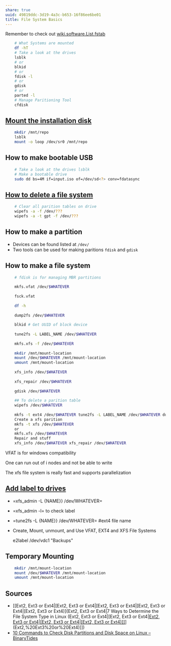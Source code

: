 ```yaml
---
share: true
uuid: 49819ddc-3d19-4a3c-b653-16f86ee6be01
title: File System Basics
---
```

Remember to check out [wiki.software.List.fstab](../dentropydaemon-wiki/Software/List/fstab)

``` bash
    # What Systems are mounted
    df -hT
    # Take a look at the drives
    lsblk
    # or
    blkid
    # or
    fdisk -l
    # or
    gdisk
    # or
    parted -l
    # Manage Paritioning Tool
    cfdisk
```

## [Mount the installation disk](https://www.cyberciti.biz/tips/how-to-mount-iso-image-under-linux.html)


``` bash
    mkdir /mnt/repo
    lsblk
    mount -o loop /dev/sr0 /mnt/repo
```

## How to make bootable USB

``` bash
    # Take a look at the drives lsblk
    # Make a bootable drive
    sudo dd bs=4M if=input.iso of=/dev/sd<?> conv=fdatasync
```

## [How to delete a file system](https://www.golinuxhub.com/2018/05/how-to-cleardelete-partition-table-disk-linux/)

``` bash
    # Clear all parition tables on drive
    wipefs -a -f /dev/???
    wipefs -a -t gpt -f /dev/???
```


## How to make a partition


*   Devices can be found listed at `/dev/`
*   Two tools can be used for making paritions `fdisk` and `gdisk`

## How to make a file system

``` bash
    # fdisk is for managing MBR partitions 
    
    mkfs.vfat /dev/$WHATEVER
    
    fsck.vfat
    
    df -h
    
    dump2fs /dev/$WHATEVER
    
    blkid # Get UUID of block device
    
    tune2fs -L LABEL_NAME /dev/$WHATEVER
    
    mkfs.xfs -f /dev/$WHATEVER
    
    mkdir /mnt/mount-location
    mount /dev/$WHATEVER /mnt/mount-location
    umount /mnt/mount-location
    
    xfs_info /dev/$WHATEVER
    
    xfs_repair /dev/$WHATEVER
    
    gdisk /dev/$WHATEVER
    
    ## To delete a parition table
    wipefs /dev/$WHATEVER
    
    mkfs -t ext4 /dev/$WHATEVER tune2fs -L LABEL_NAME /dev/$WHATEVER dump2fs /dev/$WHATEVER #+end_src ** Create a xfs file system #+begin_src bash
    Create a xfs parition
    mkfs -t xfs /dev/$WHATEVER
    or
    mkfs.xfs /dev/$WHATEVER
    Repair and stuff
    xfs_info /dev/$WHATEVER xfs_repair /dev/$WHATEVER
```

VFAT is for windows compatibility

One can run out of i nodes and not be able to write

The xfs file system is really fast and supports parallelization

## [Add label to drives](https://linuxconfig.org/how-to-label-hard-drive-partition-under-linux)


*   \=xfs\_admin -L {NAME}} /dev/WHATEVER=
*   \=xfs\_admin -l= to check label
*   \=tune2fs -L {NAME}} /dev/WHATEVER= #ext4 file name
*   Create, Mount, unmount, and Use VFAT, EXT4 and XFS File Systems

    e2label /dev/vdc1 "Backups"

## Temporary Mounting

``` bash
    mkdir /mnt/mount-location 
    mount /dev/$WHATEVER /mnt/mount-location
    umount /mnt/mount-location
```

## Sources

* [[Ext2, Ext3 or Ext4|[Ext2, Ext3 or Ext4|[Ext2, Ext3 or Ext4|[Ext2, Ext3 or Ext4|[Ext2, Ext3 or Ext4)](Ext2, Ext3 or Ext4|7 Ways to Determine the File System Type in Linux (Ext2, Ext3 or Ext4|[Ext2, Ext3 or Ext4|[Ext2, Ext3 or Ext4|[Ext2, Ext3 or Ext4|[Ext2, Ext3 or Ext4)]]](Ext2,%20Ext3%20or%20Ext4)](Ext2,%20Ext3%20or%20Ext4)]])
* [10 Commands to Check Disk Partitions and Disk Space on Linux – BinaryTides](https://www.binarytides.com/linux-command-check-disk-partitions/)